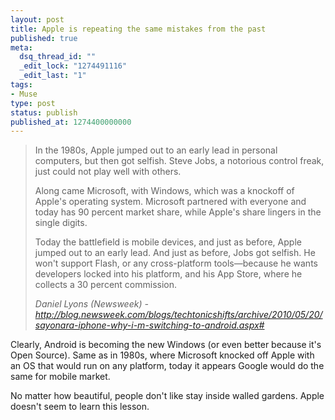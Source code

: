 ```yaml
---
layout: post
title: Apple is repeating the same mistakes from the past
published: true
meta:
  dsq_thread_id: ""
  _edit_lock: "1274491116"
  _edit_last: "1"
tags:
- Muse
type: post
status: publish
published_at: 1274400000000
---
```

<blockquote>
In the 1980s, Apple jumped out to an early lead in personal computers, but then got selfish. Steve Jobs, a notorious control freak, just could not play well with others.

Along came Microsoft, with Windows, which was a knockoff of Apple's operating system. Microsoft partnered with everyone and today has 90 percent market share, while Apple's share lingers in the single digits.

Today the battlefield is mobile devices, and just as before, Apple jumped out to an early lead. And just as before, Jobs got selfish. He won't support Flash, or any cross-platform tools—because he wants developers locked into his platform, and his App Store, where he collects a 30 percent commission.

<cite>Daniel Lyons (Newsweek) - <a href="http://blog.newsweek.com/blogs/techtonicshifts/archive/2010/05/20/sayonara-iphone-why-i-m-switching-to-android.aspx#">http://blog.newsweek.com/blogs/techtonicshifts/archive/2010/05/20/sayonara-iphone-why-i-m-switching-to-android.aspx#</a></cite>
</blockquote>

Clearly, Android is becoming the new Windows (or even better because it's Open Source). Same as in 1980s, where Microsoft knocked off Apple with an OS that would run on any platform, today it appears Google would do the same for mobile market.

No matter how beautiful, people don't like stay inside walled gardens. Apple doesn't seem to learn this lesson.
